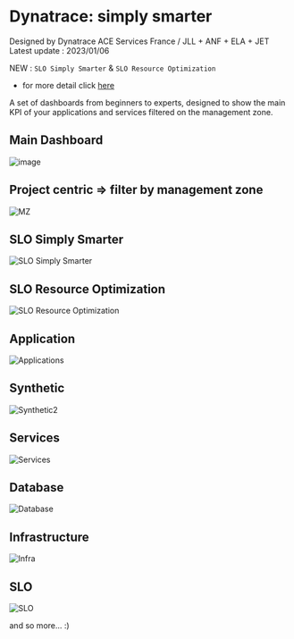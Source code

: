 # Dynatrace: simply smarter
Designed by Dynatrace ACE Services France / JLL + ANF + ELA + JET  
Latest update : 2023/01/06

NEW : `SLO Simply Smarter` & `SLO Resource Optimization` 
 - for more detail click [here](https://github.com/dynatrace-ace-services/slo-simply-smarter/blob/main/README.md)


A set of dashboards from beginners to experts, designed to show the main KPI of your applications and services filtered on the management zone.
## Main Dashboard
![image](https://user-images.githubusercontent.com/40337213/210241765-43f5baf4-dbda-4902-8f76-b9efef7bb422.png)

## Project centric => filter by management zone
![MZ](MZ.png)

## SLO Simply Smarter
![SLO Simply Smarter](SLO_Simply_Smarter.png)

## SLO Resource Optimization
![SLO Resource Optimization](SLO_Resource_Optimization.png)

## Application
![Applications](Applications.png)

## Synthetic
![Synthetic2](Synthetic2.png)

## Services
![Services](Services.png)

## Database
![Database](Database.png)

## Infrastructure
![Infra](Infra.png)

## SLO
![SLO](SLO.png)

and so more... :)
